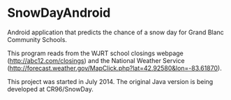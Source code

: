 SnowDayAndroid
==============

Android application that predicts the chance of a snow day for Grand Blanc Community Schools.

This program reads from the WJRT school closings webpage (http://abc12.com/closings)
and the National Weather Service (http://forecast.weather.gov/MapClick.php?lat=42.92580&lon=-83.61870).

This project was started in July 2014.
The original Java version is being developed at CR96/SnowDay.
